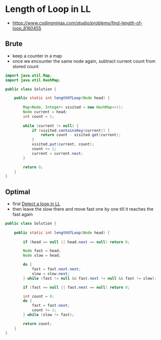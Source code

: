 # Length of Loop in LL

- https://www.codingninjas.com/studio/problems/find-length-of-loop_8160455

## Brute

- keep a counter in a map
- once we encounter the same node again, subtract current count from stored count

```java
import java.util.Map;
import java.util.HashMap;

public class Solution {

    public static int lengthOfLoop(Node head) {
        
        Map<Node, Integer> visited = new HashMap<>();
        Node current = head;
        int count = 1;
        
        while (current != null) {
            if (visited.containsKey(current)) {
                return count - visited.get(current);
            }
            visited.put(current, count);
            count += 1;
            current = current.next;
        }

        return 0;
    }
}
```

## Optimal

- first [Detect a loop in LL](./Detect%20a%20loop%20in%20LL.md)
- then leave the slow there and move fast one by one till it reaches the fast again

```java
public class Solution {
    
    public static int lengthOfLoop(Node head) {
        
        if (head == null || head.next == null) return 0;

        Node fast = head;
        Node slow = head;

        do {
            fast = fast.next.next;
            slow = slow.next;
        } while (fast != null && fast.next != null && fast != slow);

        if (fast == null || fast.next == null) return 0;

        int count = 0;
        do {
            fast = fast.next;
            count += 1;
        } while (slow != fast);

        return count;
    }
}
```
